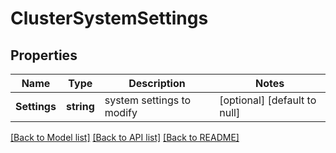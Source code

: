 # ClusterSystemSettings

## Properties
Name | Type | Description | Notes
------------ | ------------- | ------------- | -------------
**Settings** | **string** | system settings to modify | [optional] [default to null]

[[Back to Model list]](../README.md#documentation-for-models) [[Back to API list]](../README.md#documentation-for-api-endpoints) [[Back to README]](../README.md)


